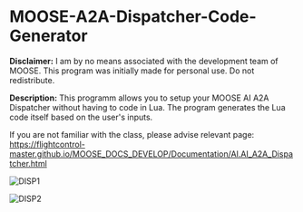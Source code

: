 # MOOSE-A2A-Dispatcher-Code-Generator

**Disclaimer:** I am by no means associated with the development team of MOOSE. This program was initially made for personal use. Do not redistribute.

**Description:** This programm allows you to setup your MOOSE AI A2A Dispatcher without having to code in Lua. The program generates the Lua code itself based on the user's inputs.

If you are not familiar with the class, please advise relevant page: https://flightcontrol-master.github.io/MOOSE_DOCS_DEVELOP/Documentation/AI.AI_A2A_Dispatcher.html

![DISP1](https://github.com/user-attachments/assets/d0e6e41c-eb4a-4c7b-8384-a4be389cecbd)


![DISP2](https://github.com/user-attachments/assets/bbdae9a4-e534-42d2-94c1-0c490c011183)

